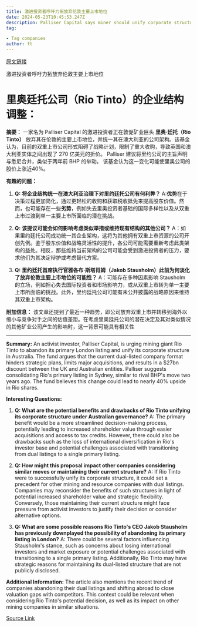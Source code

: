 ```yaml
---
title: 激进投资者呼吁力拓放弃伦敦主要上市地位
date: 2024-05-23T10:45:53.247Z
description: Palliser Capital says miner should unify corporate structure in Australia to boost share price
tag: 

- Tag companies
author: ft
---
```


[原文链接](https://ft.com/content/1deb8565-faab-469d-a8e7-81021fed00d0)

激进投资者呼吁力拓放弃伦敦主要上市地位

# 里奥廷托公司（Rio Tinto）的企业结构调整：

**摘要：**
一家名为 Palliser Capital 的激进投资者正在敦促矿业巨头 **里奥·廷托（Rio Tinto）** 放弃其在伦敦的主要上市地位，并统一其在澳大利亚的公司架构。该基金认为，目前的双重上市公司形式阻碍了战略计划，限制了重大收购，导致英国和澳大利亚实体之间出现了 270 亿美元的折价。 Palliser 建议将里约公司的主旨声明与悉尼合并，类似于两年前 BHP 的举动。 该基金认为这一变化可能使里奥公司的股价上涨近40%。

**有趣的问题：**

1. **Q: 将企业结构统一在澳大利亚治理下对里约廷托公司有何利弊？**
   A:**优势**在于决策过程更加简化，通过更轻松的收购和获取税收抵免来提高股东价值。然而，也可能存在一些**劣势**，例如失去里奥投资者基础的国际多样性以及从双重上市过渡到单一主要上市所面临的潜在挑战。

2. **Q: 该提议可能会如何影响考虑类似举措或维持现有结构的其他公司？**
   A：如果里约廷托公司成功统一其企业架构，这将为其他拥有双重上市资源的公司开创先例。鉴于股东价值和战略灵活性的提升，各公司可能需要重新考虑此类架构的益处。相反，那些维持当前架构的公司可能会受到激进投资者的压力，要求他们为其决定辩护或考虑替代方案。

3. **Q: 里约廷托首席执行官雅各布·斯塔肖姆（Jakob Stausholm）此前为何淡化了放弃伦敦主要上市地位的可能性？**
   A：可能存在多种因素影响 Stausholm 的立场，例如担心失去国际投资者和市场影响力，或从双重上市转为单一主要上市所面临的挑战。此外，里约廷托公司可能有未公开披露的战略原因来维持其双重上市架构。

**附加信息：**
该文章还提到了最近一种趋势，即公司放弃双重上市并转移到海外以缩小与竞争对手之间的估值差距。在考虑里奥廷托公司的潜在决定及其对类似情况的其他矿业公司产生的影响时，这一背景可能具有相关性

---

**Summary:**
An activist investor, Palliser Capital, is urging mining giant Rio Tinto to abandon its primary London listing and unify its corporate structure in Australia. The fund argues that the current dual-listed company format hinders strategic plans, limits major acquisitions, and results in a $27bn discount between the UK and Australian entities. Palliser suggests consolidating Rio's primary listing in Sydney, similar to rival BHP's move two years ago. The fund believes this change could lead to nearly 40% upside in Rio shares.

**Interesting Questions:**
1. **Q: What are the potential benefits and drawbacks of Rio Tinto unifying its corporate structure under Australian governance?**
   A: The primary benefit would be a more streamlined decision-making process, potentially leading to increased shareholder value through easier acquisitions and access to tax credits. However, there could also be drawbacks such as the loss of international diversification in Rio's investor base and potential challenges associated with transitioning from dual listings to a single primary listing.

2. **Q: How might this proposal impact other companies considering similar moves or maintaining their current structure?**
   A: If Rio Tinto were to successfully unify its corporate structure, it could set a precedent for other mining and resource companies with dual listings. Companies may reconsider the benefits of such structures in light of potential increased shareholder value and strategic flexibility. Conversely, those maintaining their current structure might face pressure from activist investors to justify their decision or consider alternative options.

3. **Q: What are some possible reasons Rio Tinto's CEO Jakob Stausholm has previously downplayed the possibility of abandoning its primary listing in London?**
   A: There could be several factors influencing Stausholm's stance, such as concerns about losing international investors and market exposure or potential challenges associated with transitioning to a single primary listing. Additionally, Rio Tinto may have strategic reasons for maintaining its dual-listed structure that are not publicly disclosed.

**Additional Information:**
The article also mentions the recent trend of companies abandoning their dual listings and shifting abroad to close valuation gaps with competitors. This context could be relevant when considering Rio Tinto's potential decision, as well as its impact on other mining companies in similar situations.

[Source Link](https://ft.com/content/1deb8565-faab-469d-a8e7-81021fed00d0)

